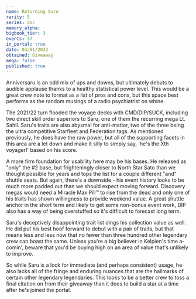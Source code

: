 ```yaml
---
name: Returning Saru
rarity: 5
series: dsc
memory_alpha:
bigbook_tier: 3
events: 37
in_portal: true
date: 04/01/2022
obtained: Giveaway
mega: false
published: true
---
```


Anniversaru is an odd mix of ups and downs, but ultimately debuts to audible applause thanks to a healthy statistical power level. This would be a great crew note to format as a list of pros and cons, but this space best performs as the random musings of a radio psychiatrist on whine. 

The 2021/22 turn flooded the voyage decks with CMD/DIP/SUCK, including two direct skill order superiors to Saru, one of them the recurring mega Lt. Sahil. Saru's traits are also abysmal for anti-matter, two of the three being the ultra competitive Starfleet and Federation tags. As mentioned previously, he does have the raw power, but all of the supporting facets in this area are a let down and make it silly to simply say, 'he's the Xth voyager!' based on his score.

A more firm foundation for usability here may be his bases. He released as "only" the #2 base, but frighteningly closer to North Star Sato than we thought possible for years and tops the list for a couple different "and" shuttle seats. But again, there's a downside - his event history looks to be much more padded out than we should expect moving forward. Discovery megas would need a Miracle Max Pill™ to rise from the dead and only one of his traits has shown willingness to provide weekend value. A great shuttle anchor in the short term and likely to get some non-bonus event work, DIP also has a way of being overstuffed so it's difficult to forecast long term.

Saru's deceptively disappointing trait list dings his collection value as well. He did put his best hoof forward to debut with a pair of traits, but that means less and less now that no fewer than three hundred other legendary crew can boast the same. Unless you're a big believer in Kelpien's time a-comin', beware that you'd be buying high on an area of value that's unlikely to improve.

So while Saru is a lock for immediate (and perhaps consistent) usage, he also lacks all of the fringe and enduring nuances that are the hallmarks of certain other legendary legendaries. This looks to be a better crew to toss a final citation on from their giveaway than it does to build a star at a time after he's joined the portal.
